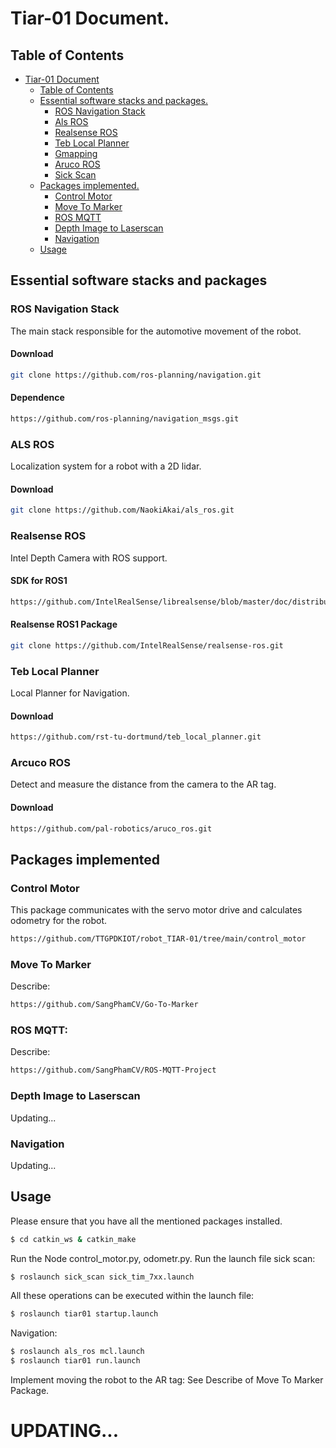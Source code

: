 # Tiar-01 Document.

## Table of Contents

- [Tiar-01 Document](#project-name)
  - [Table of Contents](#table-of-contents)
  - [Essential software stacks and packages.](#about)
    - [ROS Navigation Stack](#ros-navigation-stack)
    - [Als ROS](#monte-carlo-localization)
    - [Realsense ROS](#intel-camerta)
    - [Teb Local Planner](#local-planner)
    - [Gmapping](#mapping)
    - [Aruco ROS](#aruco-marker)
    - [Sick Scan](#sick-scan)
  - [Packages implemented.](#implement-pkgs)
    - [Control Motor](#control-motor)
    - [Move To Marker](#move-to-marker)
    - [ROS MQTT](#ros-mqtt)
    - [Depth Image to Laserscan](#depth-scan)
    - [Navigation](#navigation-for-tiar-01)
  - [Usage](#usage)

## Essential software stacks and packages

### ROS Navigation Stack
The main stack responsible for the automotive movement of the robot.
#### Download
   ```sh
   git clone https://github.com/ros-planning/navigation.git
   ```
#### Dependence
   ```sh
   https://github.com/ros-planning/navigation_msgs.git
   ```

### ALS ROS
Localization system for a robot with a 2D lidar.
#### Download
   ```sh
   git clone https://github.com/NaokiAkai/als_ros.git
   ```

### Realsense ROS
Intel Depth Camera with ROS support.
#### SDK for ROS1
   ```sh
   https://github.com/IntelRealSense/librealsense/blob/master/doc/distribution_linux.md#installing-the-packages
   ```
#### Realsense ROS1 Package
   ```sh
   git clone https://github.com/IntelRealSense/realsense-ros.git
   ```

### Teb Local Planner
Local Planner for Navigation.
#### Download
   ```sh
https://github.com/rst-tu-dortmund/teb_local_planner.git   
```

### Arcuco ROS
Detect and measure the distance from the camera to the AR tag.
#### Download
   ```sh
https://github.com/pal-robotics/aruco_ros.git   
```

## Packages implemented

### Control Motor
This package communicates with the servo motor drive and calculates odometry for the robot.
   ```sh
https://github.com/TTGPDKIOT/robot_TIAR-01/tree/main/control_motor   
```
### Move To Marker
Describe:
   ```sh
https://github.com/SangPhamCV/Go-To-Marker   
```

### ROS MQTT:
Describe:
   ```sh
https://github.com/SangPhamCV/ROS-MQTT-Project
```
### Depth Image to Laserscan
Updating...
### Navigation
Updating...

## Usage
Please ensure that you have all the mentioned packages installed.
```bash
$ cd catkin_ws & catkin_make
```
Run the Node control_motor.py, odometr.py.
Run the launch file sick scan:
```bash
$ roslaunch sick_scan sick_tim_7xx.launch
```
All these operations can be executed within the launch file:
```bash
$ roslaunch tiar01 startup.launch
```
Navigation:
```bash
$ roslaunch als_ros mcl.launch
$ roslaunch tiar01 run.launch
```
Implement moving the robot to the AR tag: See Describe of Move To Marker Package.

# UPDATING...
